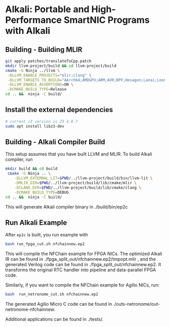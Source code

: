 # Alkali: Portable and High-Performance SmartNIC Programs with Alkali

## Building - Building MLIR

```sh
git apply patches/translateToCpp.patch
mkdir llvm-project/build && cd llvm-project/build
cmake -G Ninja ../llvm \
 -DLLVM_ENABLE_PROJECTS="mlir;clang" \
 -DLLVM_TARGETS_TO_BUILD="AArch64;AMDGPU;ARM;AVR;BPF;Hexagon;Lanai;LoongArch;Mips;MSP430;NVPTX;PowerPC;RISCV;Sparc;SystemZ;VE;WebAssembly;X86;XCore" \
 -DLLVM_ENABLE_ASSERTIONS=ON \
 -DCMAKE_BUILD_TYPE=Release 
cd .. &&  ninja -C build/
```

## Install the external dependencies

```sh
# current z3 version is Z3 4.8.7
sudo apt install libz3-dev
```

## Building - Alkali Compiler Build

This setup assumes that you have built LLVM and MLIR. To build Alkali compiler, run
```sh
mkdir build && cd build
 cmake -G Ninja .. \
    -DLLVM_EXTERNAL_LIT=$PWD/../llvm-project/build/bin/llvm-lit \
    -DMLIR_DIR=$PWD/../llvm-project/build/lib/cmake/mlir \
    -DCLANG_DIR=$PWD/../llvm-project/build/lib/cmake/clang \
    -DCMAKE_BUILD_TYPE=DEBUG
cd .. &&  ninja -C build/
```
This will generate Alkali compiler binary in ./build/bin/ep2c

## Run Alkali Example

After `ep2c` is built, you run example with
```sh
bash run_fpga_cut.sh nfchainnew.ep2
```
This will compile the NFChain example for FPGA NICs. The optimized Alkali IR can be found in ./fpga_split_out/nfchainnew.ep2/tmpopt.mlir , and the generated Verilog code can be found in ./fpga_split_out/nfchainnew.ep2. It transforms the original RTC handler into pipeline and data-parallel FPGA code.


Similarly, if you want to compile the NFChain example for Agilio NICs, run:
```sh
bash  run_netronome_cut.sh nfchainnew.ep2
```
The generated Agilio Micro C code can be found in ./outs-netronome/out-netronome-nfchainnew.

Additional applications can be found in ./tests/.
